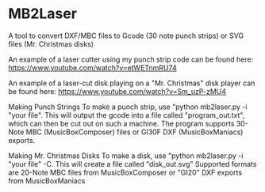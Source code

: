 # MB2Laser
A tool to convert DXF/MBC files to Gcode (30 note punch strips) or SVG files (Mr. Christmas disks)

An example of a laser cutter using my punch strip code can be found here:
https://www.youtube.com/watch?v=etWETnmRU74

An example of a laser-cut disk playing on a "Mr. Christmas" disk player can be found here:
https://www.youtube.com/watch?v=Sm_uzP-zMU4

Making Punch Strings
To make a punch strip, use "python mb2laser.py -i "your file".  This will output the gcode into a file called "program_out.txt", which can then be cut out on such a machine.  The program supports 30-Note MBC (MusicBoxComposer) files or GI30F DXF (MusicBoxManiacs) exports.

Making Mr. Christmas Disks
To make a disk, use "python mb2laser.py -i "your file" -C.  This will create a file called "disk_out.svg" Supported formats are 20-Note MBC files from MusicBoxComposer or "GI20" DXF exports from MusicBoxManiacs
